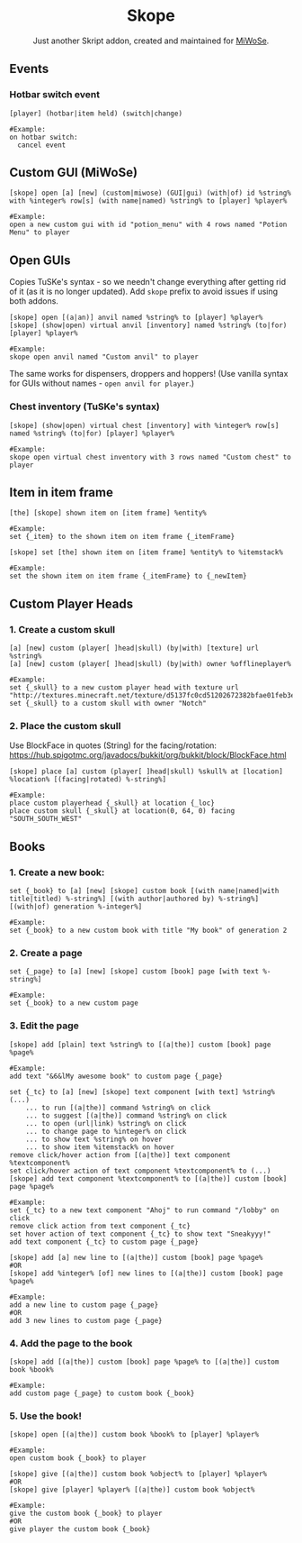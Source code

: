 <div align="center">

# Skope
Just another Skript addon, created and maintained for [MiWoSe](https://miwose.tk).

</div>

## Events

### Hotbar switch event
```skript
[player] (hotbar|item held) (switch|change)

#Example:
on hotbar switch:
  cancel event
```

## Custom GUI (MiWoSe)
```skript
[skope] open [a] [new] (custom|miwose) (GUI|gui) (with|of) id %string% with %integer% row[s] (with name|named) %string% to [player] %player%

#Example:
open a new custom gui with id "potion_menu" with 4 rows named "Potion Menu" to player
```

## Open GUIs

Copies TuSKe's syntax - so we needn't change everything after getting rid of it (as it is no longer updated).
Add `skope` prefix to avoid issues if using both addons.

```skript
[skope] open [(a|an)] anvil named %string% to [player] %player%
[skope] (show|open) virtual anvil [inventory] named %string% (to|for) [player] %player%

#Example:
skope open anvil named "Custom anvil" to player
```

The same works for dispensers, droppers and hoppers!
(Use vanilla syntax for GUIs without names - `open anvil for player`.)

### Chest inventory (TuSKe's syntax)

```skript
[skope] (show|open) virtual chest [inventory] with %integer% row[s] named %string% (to|for) [player] %player%

#Example:
skope open virtual chest inventory with 3 rows named "Custom chest" to player
```

## Item in item frame

```skript
[the] [skope] shown item on [item frame] %entity%

#Example:
set {_item} to the shown item on item frame {_itemFrame}
```

```skript
[skope] set [the] shown item on [item frame] %entity% to %itemstack%

#Example:
set the shown item on item frame {_itemFrame} to {_newItem}
```

## Custom Player Heads

### 1. Create a custom skull
```skript
[a] [new] custom (player[ ]head|skull) (by|with) [texture] url %string%
[a] [new] custom (player[ ]head|skull) (by|with) owner %offlineplayer%

#Example:
set {_skull} to a new custom player head with texture url "http://textures.minecraft.net/texture/d5137fc0cd51202672382bfae01feb3e1e2b73107e98d2c6c8f719f1da530e68"
set {_skull} to a custom skull with owner "Notch"
```

### 2. Place the custom skull
Use BlockFace in quotes (String) for the facing/rotation: https://hub.spigotmc.org/javadocs/bukkit/org/bukkit/block/BlockFace.html
```skript
[skope] place [a] custom (player[ ]head|skull) %skull% at [location] %location% [(facing|rotated) %-string%]

#Example:
place custom playerhead {_skull} at location {_loc}
place custom skull {_skull} at location(0, 64, 0) facing "SOUTH_SOUTH_WEST"
```


## Books

### 1. Create a new book:
```skript
set {_book} to [a] [new] [skope] custom book [(with name|named|with title|titled) %-string%] [(with author|authored by) %-string%] [(with|of) generation %-integer%]

#Example:
set {_book} to a new custom book with title "My book" of generation 2
```

### 2. Create a page
```skript
set {_page} to [a] [new] [skope] custom [book] page [with text %-string%]

#Example:
set {_book} to a new custom page
```

### 3. Edit the page
```skript
[skope] add [plain] text %string% to [(a|the)] custom [book] page %page%

#Example:
add text "&6&lMy awesome book" to custom page {_page}
```

```skript
set {_tc} to [a] [new] [skope] text component [with text] %string% (...)
    ... to run [(a|the)] command %string% on click
    ... to suggest [(a|the)] command %string% on click
    ... to open (url|link) %string% on click
    ... to change page to %integer% on click
    ... to show text %string% on hover
    ... to show item %itemstack% on hover
remove click/hover action from [(a|the)] text component %textcomponent%
set click/hover action of text component %textcomponent% to (...)
[skope] add text component %textcomponent% to [(a|the)] custom [book] page %page%

#Example:
set {_tc} to a new text component "Ahoj" to run command "/lobby" on click
remove click action from text component {_tc}
set hover action of text component {_tc} to show text "Sneakyyy!"
add text component {_tc} to custom page {_page}
```

```skript
[skope] add [a] new line to [(a|the)] custom [book] page %page%
#OR
[skope] add %integer% [of] new lines to [(a|the)] custom [book] page %page%

#Example:
add a new line to custom page {_page}
#OR
add 3 new lines to custom page {_page}
```

### 4. Add the page to the book
```skript
[skope] add [(a|the)] custom [book] page %page% to [(a|the)] custom book %book%

#Example:
add custom page {_page} to custom book {_book}
```

### 5. Use the book!
```skript
[skope] open [(a|the)] custom book %book% to [player] %player%

#Example:
open custom book {_book} to player
```


```skript
[skope] give [(a|the)] custom book %object% to [player] %player%
#OR
[skope] give [player] %player% [(a|the)] custom book %object%

#Example:
give the custom book {_book} to player
#OR
give player the custom book {_book}
```
